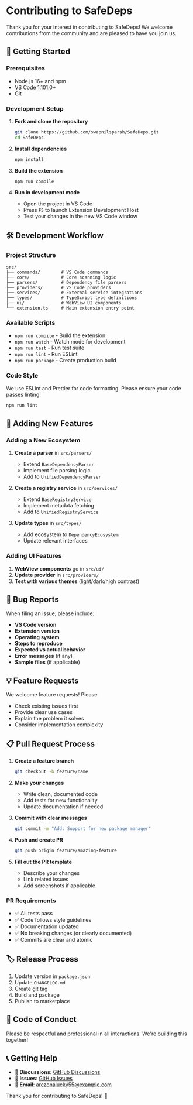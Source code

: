 # Contributing to SafeDeps

Thank you for your interest in contributing to SafeDeps! We welcome contributions from the community and are pleased to have you join us.

## 🚀 Getting Started

### Prerequisites

- Node.js 16+ and npm
- VS Code 1.101.0+
- Git

### Development Setup

1. **Fork and clone the repository**

   ```bash
   git clone https://github.com/swapnilsparsh/SafeDeps.git
   cd SafeDeps
   ```

2. **Install dependencies**

   ```bash
   npm install
   ```

3. **Build the extension**

   ```bash
   npm run compile
   ```

4. **Run in development mode**
   - Open the project in VS Code
   - Press `F5` to launch Extension Development Host
   - Test your changes in the new VS Code window

## 🛠️ Development Workflow

### Project Structure

```
src/
├── commands/        # VS Code commands
├── core/            # Core scanning logic
├── parsers/         # Dependency file parsers
├── providers/       # VS Code providers
├── services/        # External service integrations
├── types/           # TypeScript type definitions
├── ui/              # WebView UI components
└── extension.ts     # Main extension entry point
```

### Available Scripts

- `npm run compile` - Build the extension
- `npm run watch` - Watch mode for development
- `npm run test` - Run test suite
- `npm run lint` - Run ESLint
- `npm run package` - Create production build

### Code Style

We use ESLint and Prettier for code formatting. Please ensure your code passes linting:

```bash
npm run lint
```

## 📝 Adding New Features

### Adding a New Ecosystem

1. **Create a parser** in `src/parsers/`

   - Extend `BaseDependencyParser`
   - Implement file parsing logic
   - Add to `UnifiedDependencyParser`

2. **Create a registry service** in `src/services/`

   - Extend `BaseRegistryService`
   - Implement metadata fetching
   - Add to `UnifiedRegistryService`

3. **Update types** in `src/types/`

   - Add ecosystem to `DependencyEcosystem`
   - Update relevant interfaces

### Adding UI Features

1. **WebView components** go in `src/ui/`
2. **Update provider** in `src/providers/`
3. **Test with various themes** (light/dark/high contrast)

## 🐛 Bug Reports

When filing an issue, please include:

- **VS Code version**
- **Extension version**
- **Operating system**
- **Steps to reproduce**
- **Expected vs actual behavior**
- **Error messages** (if any)
- **Sample files** (if applicable)

## 💡 Feature Requests

We welcome feature requests! Please:

- Check existing issues first
- Provide clear use cases
- Explain the problem it solves
- Consider implementation complexity

## 📋 Pull Request Process

1. **Create a feature branch**

   ```bash
   git checkout -b feature/name
   ```

2. **Make your changes**

   - Write clean, documented code
   - Add tests for new functionality
   - Update documentation if needed

3. **Commit with clear messages**

   ```bash
   git commit -m "Add: Support for new package manager"
   ```

4. **Push and create PR**

   ```bash
   git push origin feature/amazing-feature
   ```

5. **Fill out the PR template**
   - Describe your changes
   - Link related issues
   - Add screenshots if applicable

### PR Requirements

- ✅ All tests pass
- ✅ Code follows style guidelines
- ✅ Documentation updated
- ✅ No breaking changes (or clearly documented)
- ✅ Commits are clear and atomic

## 🏷️ Release Process

1. Update version in `package.json`
2. Update `CHANGELOG.md`
3. Create git tag
4. Build and package
5. Publish to marketplace

## 🤝 Code of Conduct

Please be respectful and professional in all interactions. We're building this together!

## 📞 Getting Help

- 💬 **Discussions**: [GitHub Discussions](https://github.com/swapnilsparsh/SafeDeps/discussions)
- 🐛 **Issues**: [GitHub Issues](https://github.com/swapnilsparsh/SafeDeps/issues)
- 📧 **Email**: [arezonalucky55@example.com](mailto:arezonalucky55@example.com)

Thank you for contributing to SafeDeps! 🎉
